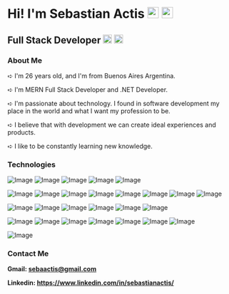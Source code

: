 # Hi! I'm Sebastian Actis <img src="https://raw.githubusercontent.com/Tarikul-Islam-Anik/Animated-Fluent-Emojis/master/Emojis/Hand%20gestures/Love-You%20Gesture%20Light%20Skin%20Tone.png" alt="Love-You Gesture Light Skin Tone" width="25" height="25" /> <img src="https://raw.githubusercontent.com/Tarikul-Islam-Anik/Animated-Fluent-Emojis/master/Emojis/Hand%20gestures/Folded%20Hands%20Light%20Skin%20Tone.png" alt="Folded Hands Light Skin Tone" width="25" height="25" />

## Full Stack Developer <img src="https://raw.githubusercontent.com/Tarikul-Islam-Anik/Animated-Fluent-Emojis/master/Emojis/Objects/Desktop%20Computer.png" alt="Desktop Computer" width="20" height="20" /> <img src="https://raw.githubusercontent.com/Tarikul-Islam-Anik/Animated-Fluent-Emojis/master/Emojis/Objects/Gear.png" alt="Gear" width="20" height="20" />

### About Me

➪ I'm 26 years old, and I'm from Buenos Aires Argentina.

➪ I'm MERN Full Stack Developer and .NET Developer.

➪ I'm passionate about technology. I found in software development my place in the world and what I want my profession to be.

➪ I believe that with development we can create ideal experiences and products.

➪ I like to be constantly learning new knowledge.

### Technologies




![Image](https://img.shields.io/badge/HTML5-E34F26?style=for-the-badge&logo=html5&logoColor=white)
![Image](https://img.shields.io/badge/CSS3-1572B6?style=for-the-badge&logo=css3&logoColor=white)
![Image](https://img.shields.io/badge/JavaScript-323330?style=for-the-badge&logo=javascript&logoColor=F7DF1E)
![Image](https://img.shields.io/badge/TypeScript-007ACC?style=for-the-badge&logo=typescript&logoColor=white)
![Image](https://img.shields.io/badge/C%23-239120?style=for-the-badge&logo=csharp&logoColor=white)

![Image](https://img.shields.io/badge/React-20232A?style=for-the-badge&logo=react&logoColor=61DAFB)
![Image](https://img.shields.io/badge/Redux-593D88?style=for-the-badge&logo=redux&logoColor=white)
![Image](https://img.shields.io/badge/next%20js-000000?style=for-the-badge&logo=nextdotjs&logoColor=white)
![Image](https://img.shields.io/badge/Tailwind_CSS-38B2AC?style=for-the-badge&logo=tailwind-css&logoColor=white)
![Image](https://img.shields.io/badge/Bootstrap-563D7C?style=for-the-badge&logo=bootstrap&logoColor=white)
![Image](https://img.shields.io/badge/Material%20UI-007FFF?style=for-the-badge&logo=mui&logoColor=white)
![Image](https://img.shields.io/badge/Sass-CC6699?style=for-the-badge&logo=sass&logoColor=white)
![Image](https://img.shields.io/badge/react-query-FF4154?style=for-the-badge&logo=react-query&logoColor=white)

![Image](https://img.shields.io/badge/Node%20js-339933?style=for-the-badge&logo=nodedotjs&logoColor=white)
![Image](https://img.shields.io/badge/nestjs-E0234E?style=for-the-badge&logo=nestjs&logoColor=white)
![Image](https://img.shields.io/badge/Express%20js-000000?style=for-the-badge&logo=express&logoColor=white)
![Image](https://img.shields.io/badge/Docker-2CA5E0?style=for-the-badge&logo=docker&logoColor=white)
![Image](https://img.shields.io/badge/Postman-FF6C37?style=for-the-badge&logo=Postman&logoColor=white)
![Image](https://img.shields.io/badge/.NET-512BD4?style=for-the-badge&logo=dotnet&logoColor=white)

![Image](https://img.shields.io/badge/firebase-ffca28?style=for-the-badge&logo=firebase&logoColor=black)
![Image](https://img.shields.io/badge/MongoDB-4EA94B?style=for-the-badge&logo=mongodb&logoColor=white)
![Image](https://img.shields.io/badge/MySQL-005C84?style=for-the-badge&logo=mysql&logoColor=white)
![Image](https://img.shields.io/badge/Supabase-181818?style=for-the-badge&logo=supabase&logoColor=white)
![Image](https://img.shields.io/badge/Prisma-3982CE?style=for-the-badge&logo=Prisma&logoColor=white)
![Image](https://img.shields.io/badge/Redis-DC382D?style=for-the-badge&logo=redis&logoColor=white)
![Image](https://img.shields.io/badge/postgresql-4169e1?style=for-the-badge&logo=postgresql&logoColor=white)

![Image](https://img.shields.io/badge/Figma-F24E1E?style=for-the-badge&logo=figma&logoColor=white)

### Contact Me

<b>Gmail: sebaactis@gmail.com</b>

<b>Linkedin: https://www.linkedin.com/in/sebastianactis/</b>



<!--
**sebaactis/sebaactis** is a ✨ _special_ ✨ repository because its `README.md` (this file) appears on your GitHub profile.

Here are some ideas to get you started:

- 🔭 I’m currently working on ...
- 🌱 I’m currently learning ...
- 👯 I’m looking to collaborate on ...
- 🤔 I’m looking for help with ...
- 💬 Ask me about ...
- 📫 How to reach me: ...
- 😄 Pronouns: ...
- ⚡ Fun fact: ...
-->
